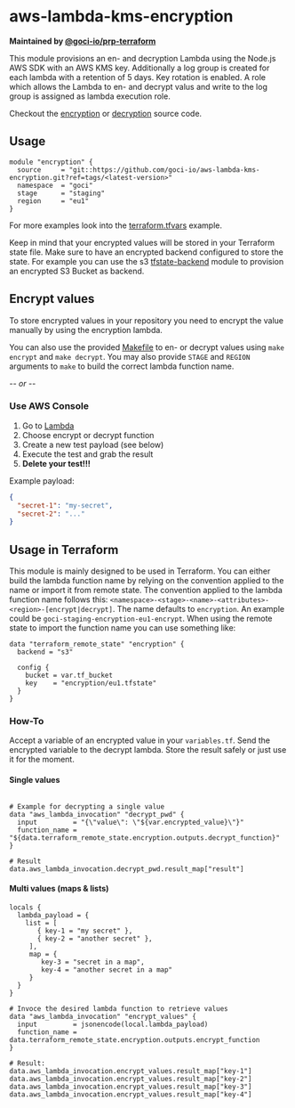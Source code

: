 # aws-lambda-kms-encryption

**Maintained by [@goci-io/prp-terraform](https://github.com/orgs/goci-io/teams/prp-terraform)**

This module provisions an en- and decryption Lambda using the Node.js AWS SDK with an AWS KMS key. 
Additionally a log group is created for each lambda with a retention of 5 days. Key rotation is enabled.
A role which allows the Lambda to en- and decrypt valus and write to the log group is assigned as lambda execution role.

Checkout the [encryption](src/encrypt.js) or [decryption](src/decrypt.js) source code.

## Usage

```hcl
module "encryption" {
  source     = "git::https://github.com/goci-io/aws-lambda-kms-encryption.git?ref=tags/<latest-version>"
  namespace  = "goci"
  stage      = "staging"
  region     = "eu1"
}
```

For more examples look into the [terraform.tfvars](terraform.tfvars.example) example.

Keep in mind that your encrypted values will be stored in your Terraform state file. Make sure to have an encrypted backend configured to store the state. For example you can use the s3 [tfstate-backend](https://github.com/goci-io/tfstate-backend-aws) module to provision an encrypted S3 Bucket as backend.

## Encrypt values
To store encrypted values in your repository you need to encrypt the value manually by using the encryption lambda.

You can also use the provided [Makefile](Makefile) to en- or decrypt values using `make encrypt` and `make decrypt`. 
You may also provide `STAGE` and `REGION` arguments to `make` to build the correct lambda function name.

_-- or --_

### Use AWS Console

1. Go to [Lambda](https://eu-central-1.console.aws.amazon.com/lambda/home?region=eu-central-1#/functions)  
2. Choose encrypt or decrypt function  
3. Create a new test payload (see below)  
4. Execute the test and grab the result  
5. __Delete your test!!!__

Example payload:

```json
{
  "secret-1": "my-secret",
  "secret-2": "..."
}
```

## Usage in Terraform

This module is mainly designed to be used in Terraform. You can either build the lambda function name by relying on the convention applied to the name or import it from remote state.
The convention applied to the lambda function name follows this: `<namespace>-<stage>-<name>-<attributes>-<region>-[encrypt|decrypt]`. 
The name defaults to `encryption`. An example could be `goci-staging-encryption-eu1-encrypt`.
When using the remote state to import the function name you can use something like:

```hcl-terraform
data "terraform_remote_state" "encryption" {
  backend = "s3"

  config {
    bucket = var.tf_bucket
    key    = "encryption/eu1.tfstate"
  }
}
```

### How-To
Accept a variable of an encrypted value in your `variables.tf`. 
Send the encrypted variable to the decrypt lambda. Store the result safely or just use it for the moment.

#### Single values
```hcl-terraform

# Example for decrypting a single value
data "aws_lambda_invocation" "decrypt_pwd" {
  input         = "{\"value\": \"${var.encrypted_value}\"}"
  function_name = "${data.terraform_remote_state.encryption.outputs.decrypt_function}"
}

# Result
data.aws_lambda_invocation.decrypt_pwd.result_map["result"]
```

#### Multi values (maps & lists) 
```hcl-terraform
locals {
  lambda_payload = {
    list = [
       { key-1 = "my secret" },
       { key-2 = "another secret" },
     ],
     map = {
        key-3 = "secret in a map",
        key-4 = "another secret in a map"
     }
  }
}

# Invoce the desired lambda function to retrieve values
data "aws_lambda_invocation" "encrypt_values" {
  input         = jsonencode(local.lambda_payload)
  function_name = data.terraform_remote_state.encryption.outputs.encrypt_function
}

# Result:
data.aws_lambda_invocation.encrypt_values.result_map["key-1"]
data.aws_lambda_invocation.encrypt_values.result_map["key-2"]
data.aws_lambda_invocation.encrypt_values.result_map["key-3"]
data.aws_lambda_invocation.encrypt_values.result_map["key-4"]
```

